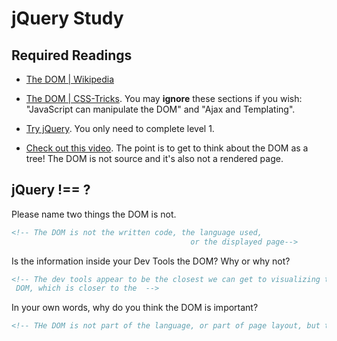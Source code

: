 # jQuery Study

## Required Readings

-   [The DOM | Wikipedia](https://en.wikipedia.org/wiki/Document_Object_Model)

-   [The DOM | CSS-Tricks](https://css-tricks.com/dom/). You may **ignore**
    these sections if you wish: "JavaScript can manipulate the DOM" and "Ajax
    and Templating".

-   [Try jQuery](http://try.jquery.com/). You only need to complete level 1.

-   [Check out this video](https://www.youtube.com/watch?v=n1cKlKM3jYI). The
point is to get to think about the DOM as a tree! The DOM is not source and
it's also not a rendered page.

## jQuery !== ?

Please name two things the DOM is not.

```md
<!-- The DOM is not the written code, the language used,
                                        or the displayed page-->
```

Is the information inside your Dev Tools the DOM? Why or why not?

```md
<!-- The dev tools appear to be the closest we can get to visualizing the
 DOM, which is closer to the  -->
```

In your own words, why do you think the DOM is important?

```md
<!-- THe DOM is not part of the language, or part of page layout, but the model used to create a layout, or to allow the language to manipulate objects.  -->
```
